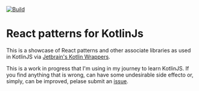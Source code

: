 [![Build](https://github.com/jfontsaballs/KotlinJsReactPatterns/actions/workflows/gradle.yml/badge.svg)](https://github.com/jfontsaballs/KotlinJsReactPatterns/actions/workflows/gradle.yml)

# React patterns for KotlinJs

This is a showcase of React patterns and other associate libraries as used in KotlinJS via [Jetbrain's Kotlin Wrappers](https://github.com/JetBrains/kotlin-wrappers).

This is a work in progress that I'm using in my journey to learn KotlinJS. If you find anything that is wrong, can have some undesirable side effecto or, simply, can be improved, pelase submit an [issue](https://github.com/jfontsaballs/KotlinJsReactPatterns/issues/new).
